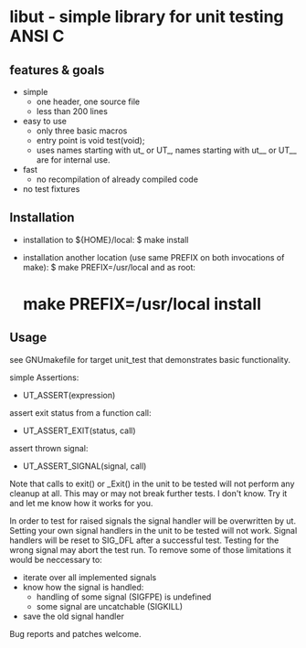 # libut - simple library for unit testing ANSI C

## features & goals

- simple
    - one header, one source file
    - less than 200 lines
- easy to use
    - only three basic macros
    - entry point is void test(void);
    - uses names starting with ut_ or UT_, names starting with ut__ or UT__ are for internal use.
- fast
    - no recompilation of already compiled code
- no test fixtures

## Installation

- installation to ${HOME}/local:
    $ make install

- installation another location (use same PREFIX on both invocations of make):
    $ make PREFIX=/usr/local
    and as root:
    # make PREFIX=/usr/local install

## Usage

see GNUmakefile for target unit_test that demonstrates basic functionality.

simple Assertions:
- UT_ASSERT(expression)

assert exit status from a function call:
- UT_ASSERT_EXIT(status, call)

assert thrown signal:
- UT_ASSERT_SIGNAL(signal, call)

Note that calls to exit() or _Exit() in the unit to be tested will not perform any cleanup at all.
This may or may not break further tests. I don't know. Try it and let me know how it works for you.

In order to test for raised signals the signal handler will be overwritten by ut.
Setting your own signal handlers in the unit to be tested will not work.
Signal handlers will be reset to SIG_DFL after a successful test.
Testing for the wrong signal may abort the test run.
To remove some of those limitations it would be neccessary to:
- iterate over all implemented signals
- know how the signal is handled:
    - handling of some signal (SIGFPE) is undefined
    - some signal are uncatchable (SIGKILL)
- save the old signal handler

Bug reports and patches welcome.
